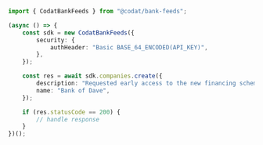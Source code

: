 <!-- Start SDK Example Usage -->
```typescript
import { CodatBankFeeds } from "@codat/bank-feeds";

(async () => {
    const sdk = new CodatBankFeeds({
        security: {
            authHeader: "Basic BASE_64_ENCODED(API_KEY)",
        },
    });

    const res = await sdk.companies.create({
        description: "Requested early access to the new financing scheme.",
        name: "Bank of Dave",
    });

    if (res.statusCode == 200) {
        // handle response
    }
})();

```
<!-- End SDK Example Usage -->